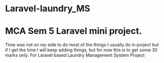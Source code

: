 # Laravel-laundry_MS
# MCA Sem 5 Laravel mini project.

Time was not on my side to do most of the things I usually do in project but if I get the time I will keep adding things,
but for now this is to get some 30 marks only.
For Laravel based Laundry Management System Project
